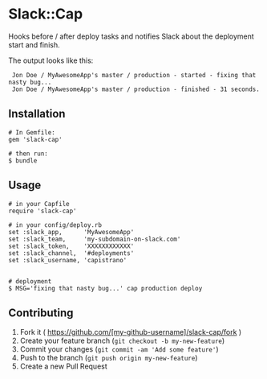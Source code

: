 # Slack::Cap
  Hooks before / after deploy tasks and notifies Slack about the deployment start and finish.

  The output looks like this:

     Jon Doe / MyAwesomeApp's master / production - started - fixing that nasty bug...
     Jon Doe / MyAwesomeApp's master / production - finished - 31 seconds.


## Installation

    # In Gemfile:
    gem 'slack-cap'

    # then run:
    $ bundle


## Usage

    # in your Capfile
    require 'slack-cap'

    # in your config/deploy.rb
    set :slack_app,      'MyAwesomeApp'
    set :slack_team,     'my-subdomain-on-slack.com'
    set :slack_token,    'XXXXXXXXXXXX'
    set :slack_channel,  '#deployments'
    set :slack_username, 'capistrano'


    # deployment
    $ MSG='fixing that nasty bug...' cap production deploy


## Contributing

1. Fork it ( https://github.com/[my-github-username]/slack-cap/fork )
2. Create your feature branch (`git checkout -b my-new-feature`)
3. Commit your changes (`git commit -am 'Add some feature'`)
4. Push to the branch (`git push origin my-new-feature`)
5. Create a new Pull Request
